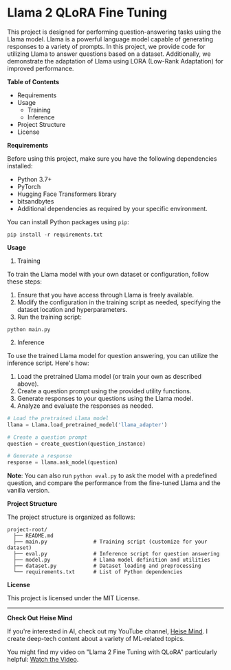 # Llama 2 QLoRA Fine Tuning

This project is designed for performing question-answering tasks using the Llama model. Llama is a powerful language model capable of generating responses to a variety of prompts. In this project, we provide code for utilizing Llama to answer questions based on a dataset. Additionally, we demonstrate the adaptation of Llama using LORA (Low-Rank Adaptation) for improved performance.

**Table of Contents**

- Requirements
- Usage
  - Training
  - Inference
- Project Structure
- License

**Requirements**

Before using this project, make sure you have the following dependencies installed:

- Python 3.7+
- PyTorch
- Hugging Face Transformers library
- bitsandbytes
- Additional dependencies as required by your specific environment.

You can install Python packages using ```pip```:

```
pip install -r requirements.txt
```

**Usage**

1. Training

To train the Llama model with your own dataset or configuration, follow these steps:

1. Ensure that you have access through Llama is freely available.
2. Modify the configuration in the training script as needed, specifying the dataset location and hyperparameters.
3. Run the training script:

```
python main.py
```

2. Inference

To use the trained Llama model for question answering, you can utilize the inference script. Here's how:

1. Load the pretrained Llama model (or train your own as described above).
2. Create a question prompt using the provided utility functions.
3. Generate responses to your questions using the Llama model.
4. Analyze and evaluate the responses as needed.

```python
# Load the pretrained Llama model
llama = Llama.load_pretrained_model('llama_adapter')

# Create a question prompt
question = create_question(question_instance)

# Generate a response
response = llama.ask_model(question)
```

**Note**: You can also run ```python eval.py``` to ask the model with a predefined question, and compare the performance from the fine-tuned Llama and the vanilla version.

**Project Structure**

The project structure is organized as follows:

```
project-root/
  ├── README.md
  ├── main.py               # Training script (customize for your dataset)
  ├── eval.py               # Inference script for question answering
  ├── model.py              # Llama model definition and utilities
  ├── dataset.py            # Dataset loading and preprocessing
  └── requirements.txt      # List of Python dependencies
```

**License**

This project is licensed under the MIT License.

---

**Check Out Heise Mind**

If you're interested in AI, check out my YouTube channel, [Heise Mind](https://www.youtube.com/@HeiseMind). I create deep-tech content about a variety of ML-related topics.

You might find my video on "Llama 2 Fine Tuning with QLoRA" particularly helpful: [Watch the Video](https://www.youtube.com/watch?v=4PusFiTkytE).
